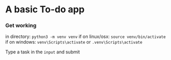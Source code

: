 # A basic To-do app
### Get working
in directory: `python3 -m venv venv`
if on linux/osx: `source venv/bin/activate`
if on windows: ```venv\Scripts\activate``` or `.venv\Scripts\activate` 


Type a task in the `input` and submit
